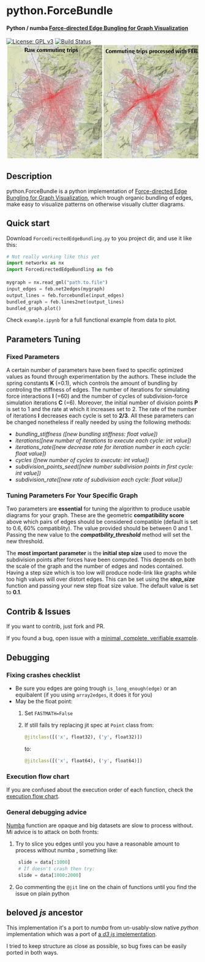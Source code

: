 # python.ForceBundle
#### Python / numba [Force-directed Edge Bungling for Graph Visualization](https://classes.engineering.wustl.edu/cse557/readings/holten-edgebundling.pdf)
[![License: GPL v3](https://img.shields.io/badge/License-GPLv3-blue.svg)](https://www.gnu.org/licenses/gpl-3.0)
[![Build Status](https://travis-ci.com/verasativa/python.ForceBundle.svg?branch=master)](https://travis-ci.com/verasativa/python.ForceBundle)
![](doc_assets/trips-comparative.png)

## Description
python.ForceBundle is a python implementation of [Force-directed Edge Bungling for Graph Visualization](https://classes.engineering.wustl.edu/cse557/readings/holten-edgebundling.pdf), which trough organic bundling of edges, make easy to visualize patterns on otherwise visually clutter diagrams.


## Quick start
Download ```ForcedirectedEdgeBundling.py``` to you project dir, and use it like this:
```python
# Not really working like this yet
import networkx as nx
import ForcedirectedEdgeBundling as feb

mygraph = nx.read_gml("path.to.file")
input_edges = feb.net2edges(mygraph)
output_lines = feb.forcebundle(input_edges)
bundled_graph = feb.lines2net(output_lines)
bundled_graph.plot()
```

Check ```example.ipynb``` for a full functional example from data to plot.

## Parameters Tuning
### Fixed Parameters 
A certain number of parameters have been fixed to specific optimized values as found through experimentation by the authors. These include the spring constants **K** (=0.1), which controls the amount of bundling by controling the stiffness of edges. The number of iterations for simulating force interactions **I** (=60) and the number of cycles of subdivision-force simulation iterations **C** (=6). Moreover, the initial number of division points **P** is set to 1 and the rate at which it increases set to 2. The rate of the number of iterations **I** decreases each cycle is set to **2/3**.
All these parameters can be changed nonetheless if really needed by using the following methods:

- *bundling_stiffness ([new bundling stiffness: float value])*
- *iterations([new number of iterations to execute each cycle: int value])*
- *iterations_rate([new decrease rate for iteration number in each cycle: float value])*
- *cycles ([new number of cycles to execute: int value])*
- *subdivision_points_seed([new number subdivision points in first cycle: int value])*
- *subdivision_rate([new rate of subdivision each cycle: float value])*

### Tuning Parameters For Your Specific Graph

Two parameters are **essential** for tuning the algorithm to produce usable diagrams for your graph. These are the geometric **compatibility score** above which pairs of edges should be considered compatible (default is set to 0.6, 60% compatiblity). The value provided should be between 0 and 1. Passing the new value to the  ***compatbility_threshold*** method will set the new threshold.

The **most important parameter** is the **initial step size** used to move the subdivision points after forces have been computed. This depends on both the scale of the graph and the number of edges and nodes contained. Having a step size which is too low will produce node-link like graphs while too high values will over distort edges. This can be set using the ***step_size*** function and passing your new step float size value. The default value is set to **0.1**.

## Contrib & Issues
If you want to contrib, just fork and PR.

If you found a bug, open issue with a [minimal, complete, verifiable example](https://stackoverflow.com/help/mcve).

## Debugging
### Fixing crashes checklist

 - Be sure you edges are going trough ```is_long_enough(edge)``` or an equibalent (if you using ```array2edges```, it does it for you)
 - May be the float point:
    1. Set ```FASTMATH=False```
    2. If still fails try replacing jit spec at ```Point``` class from: 
    
        ```Python
        @jitclass([('x', float32), ('y', float32)])
        ```
        to:
            
        ```Python
        @jitclass([('x', float64), ('y', float64)])
        ```

### Execution flow chart
If you are confused about the execution order of each function, check the [execution flow chart](doc_assets/Force-directedEdgeBundling.png).

### General debugging advice 
[Numba](https://numba.pydata.org/) function are opaque and big datasets are slow to process without. Mi advice is to attack on both fronts:

 1. Try to slice you edges until you you have a reasonable amount to process without numba , something like:
    ```Python
     slide = data[:1000]
     # If doesn't crash then try:
     slide = data[1000:2000] 
     ```
 2. Go commenting the ````@jit```` line on the chain of functions until you find the issue on plain python


## beloved _js_ ancestor
This implementation it's a port to _numba_ from un-usably-slow native _python_ implementation which was a port of [a _d3 js_ implementation](https://github.com/upphiminn/d3.ForceBundle).

I tried to keep structure as close as possible, so bug fixes can be easily ported in both ways.
